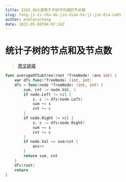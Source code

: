 ```yaml
---
title: 2265.统计值等于子树平均值的节点数
slug: tong-ji-zi-shu-de-jie-dian-he-ji-jie-dia-va8t
author: endlesscheng
date: 2022-05-08T04:07:24Z
---
```

# 统计子树的节点和及节点数
 
> [原文链接](https://leetcode.cn/problems/count-nodes-equal-to-average-of-subtree/solution/tong-ji-zi-shu-de-jie-dian-he-ji-jie-dia-va8t)
```go
func averageOfSubtree(root *TreeNode) (ans int) {
	var dfs func(*TreeNode) (int, int)
	dfs = func(node *TreeNode) (int, int) {
		sum, cnt := node.Val, 1
		if node.Left != nil {
			s, c := dfs(node.Left)
			sum += s
			cnt += c
		}
		if node.Right != nil {
			s, c := dfs(node.Right)
			sum += s
			cnt += c
		}
		if node.Val == sum/cnt {
			ans++
		}
		return sum, cnt
	}
	dfs(root)
	return
}
```

